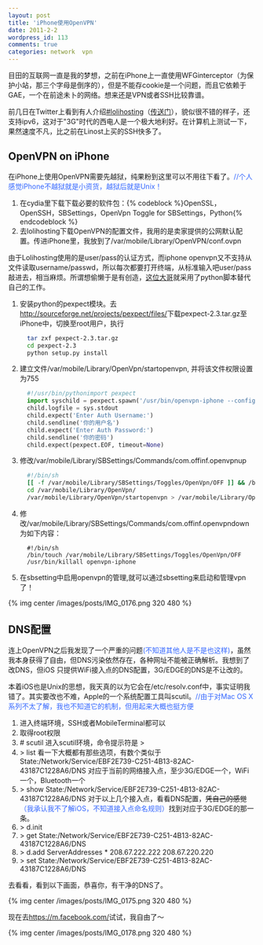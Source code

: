 ```yaml
---
layout: post
title: 'iPhone使用OpenVPN'
date: 2011-2-2
wordpress_id: 113
comments: true
categories: network  vpn
---
```

目田的互联网一直是我的梦想，之前在iPhone上一直使用WFGinterceptor（为保护小站，那三个字母是倒序的），但是不能存cookie是一个问题，而且它依赖于GAE，一个在前途未卜的网络。想来还是VPN或者SSH比较靠谱。

前几日在Twitter上看到有人介绍<a
  href="https://twitter.com/#!/search?q=%23lolihosting">#lolihosting</a>（<a
  href="http://vpn.lolihosting.com/">传送门</a>），貌似很不错的样子，还支持ipv6，这对于"3G"时代的西电人是一个极大地利好。在计算机上测试一下，果然速度不凡，比之前在Linost上买的SSH快多了。
<!--more-->
## OpenVPN on iPhone
在iPhone上使用OpenVPN需要先越狱，纯果粉到这里可以不用往下看了。<span style="color: #3366ff;">//个人感觉iPhone不越狱就是小资货，越狱后就是Unix！</span>
<ol>
  <li>在cydia里下载下载必要的软件包：{% codeblock %}OpenSSL，OpenSSH，SBSettings，OpenVpn Toggle for SBSettings，Python{% endcodeblock %}</li>
  <li>去lolihosting下载OpenVPN的配置文件，我用的是卖家提供的公网默认配置。传进iPhone里，我放到了/var/mobile/Library/OpenVPN/conf.ovpn</li>
</ol>
由于Lolihosting使用的是user/pass的认证方式，而iphone openvpn又不支持从文件读取username/passwd，所以每次都要打开终端，从标准输入吧user/pass敲进去，相当麻烦。所谓想偷懒于是有创造，<a href="http://blogold.chinaunix.net/u/7667/showart_2357907.html">这位大哥</a>就采用了python脚本替代自己的工作。
<ol>
  <li>安装python的pexpect模块。去<a href="http://sourceforge.net/projects/pexpect/files/">http://sourceforge.net/projects/pexpect/files/</a>下载pexpect-2.3.tar.gz至iPhone中，切换至root用户，执行

```bash
  tar zxf pexpect-2.3.tar.gz
  cd pexpect-2.3
  python setup.py install
```

</li>
  <li>建立文件/var/mobile/Library/OpenVpn/startopenvpn, 并将该文件权限设置为755

```python 
  #!/usr/bin/pythonimport pexpect
  import syschild = pexpect.spawn('/usr/bin/openvpn-iphone --config /var/mobile/Library/OpenVpn/conf.ovpn')
  child.logfile = sys.stdout
  child.expect('Enter Auth Username:')
  child.sendline('你的用户名')
  child.expect('Enter Auth Password:')
  child.sendline('你的密码')
  child.expect(pexpect.EOF, timeout=None)
``` 

</li>

  <li>修改/var/mobile/Library/SBSettings/Commands/com.offinf.openvpnup

```bash 
  #!/bin/sh
  [[ -f /var/mobile/Library/SBSettings/Toggles/OpenVpn/OFF ]] && /bin/rm /var/mobile/Library/SBSettings/Toggles/OpenVpn/OFF
  cd /var/mobile/Library/OpenVpn/
  /var/mobile/Library/OpenVpn/startopenvpn > /var/mobile/Library/OpenVpn/ovpn.log &
``` 
  
  </li>

  <li>修改/var/mobile/Library/SBSettings/Commands/com.offinf.openvpndown为如下内容：

```   
  #!/bin/sh
  /bin/touch /var/mobile/Library/SBSettings/Toggles/OpenVpn/OFF
  /usr/bin/killall openvpn-iphone
```  

  </li>
  <li>在sbsetting中启用openvpn的管理,就可以通过sbsetting来启动和管理vpn了！</li>
</ol>

{% img center /images/posts/IMG_0176.png 320 480 %}

## DNS配置
连上OpenVPN之后我发现了一个严重的问题<span style="color: #3366ff;">(不知道其他人是不是也这样)</span>，虽然我本身获得了自由，但DNS污染依然存在，各种网址不能被正确解析。我想到了改DNS，但iOS 只提供WiFi接入点的DNS配置，3G/EDGE的DNS是不让改的。

本着iOS也是Unix的思想，我天真的以为它会在/etc/resolv.conf中，事实证明我错了。其实要改也不难，Apple的一个系统配置工具叫scutil。<span style="color: #3366ff;">//由于对Mac OS X系列不太了解，我也不知道它的机制，但用起来大概也挺方便</span>
<ol>
  <li>进入终端环境，SSH或者MobileTerminal都可以</li>
  <li>取得root权限</li>
  <li># scutil 进入scutil环境，命令提示符是 &gt;</li>
  <li>&gt; list 看一下大概都有那些选项，有数个类似于
  State:/Network/Service/EBF2E739-C251-4B13-82AC-43187C1228A6/DNS
  对应于当前的网络接入点，至少3G/EDGE一个，WiFi一个，Bluetooth一个</li>
  <li>&gt; show State:/Network/Service/EBF2E739-C251-4B13-82AC-43187C1228A6/DNS
  对于以上几个接入点，看看DNS配置，<del datetime="2011-02-02T11:56:54+00:00">凭自己的感觉</del><span style="color: #3366ff;">（我承认我不了解iOS，不知道接入点命名规则）</span>找到对应于3G/EDGE的那一条。</li>
  <li>&gt; d.init</li>
  <li>&gt; get State:/Network/Service/EBF2E739-C251-4B13-82AC-43187C1228A6/DNS</li>
  <li>&gt; d.add ServerAddresses * 208.67.222.222 208.67.220.220</li>
  <li>&gt; set State:/Network/Service/EBF2E739-C251-4B13-82AC-43187C1228A6/DNS</li>
</ol>
去<http://www.opendns.com/welcome/>看看，看到以下画面，恭喜你，有干净的DNS了。

{% img center /images/posts/IMG_0175.png 320 480 %}

现在去<https://m.facebook.com/>试试，我自由了～

{% img center /images/posts/IMG_0178.png 320 480 %}
